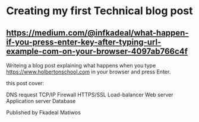 # Creating my first Technical blog post
## https://medium.com/@infkadeal/what-happen-if-you-press-enter-key-after-typing-url-example-com-on-your-browser-4097ab766c4f

Writeing a blog post explaining what happens when you type https://www.holbertonschool.com in your browser and press Enter.

this post cover:

DNS request
TCP/IP
Firewall
HTTPS/SSL
Load-balancer
Web server
Application server
Database

Published by Fkadeal Matiwos
